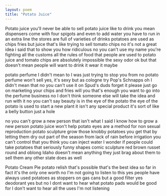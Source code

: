 ```yaml
---
layout: poem
title: "Potato Juice"
---
```


Potato juice
you'll never be able to sell potato juice
like to drink you mean
dispensers come with four spigots
and even to add water
you have to run in an extra line
the stores are full of varieties of drinks
potatoes are used as chips fries
but juice
that's like trying to sell tomato chips
no it's not a great idea
i said that to show you how ridiculous
no you can't use my name
you're fighting all the customs
all the rules of food
that people are used to
potato juice and tomato chips are absolutely
impossible
the sexy odor
ok
but that doesn't mean
people will want to drink it
wear it maybe

potato perfume
I didn't mean to
I was just trying to stop you from
no potato perfume won't sell
yes, it's sexy
but
as cologne
try Pop's Schnapps
oh I didn't mean that
no you can't use it
on Spud's duds
forget it
please just go on marketing your chips
and fries
will you that's enough
you want to go into the perfume business
no I don't think someone else will take the idea and
run with it
no you can't say
beauty is in the eye of the potato
the eye of the potato
is used to start a new plant
it isn't any special product
it's sort of like a belly button
just a hole

no you can't grow a new person
that isn't what I said
I know how to grow a new person
potato juice won't help
potato eyes are a method
for non sexual reproduction
potato sculpture
grow those knobby potatoes
you get that by letting them dry out
part of the season
from lack of rain
before irrigation
you can't control that
you think you can inject water
I wonder if people could take potatoes
that seriously
funny shapes
comic sculpture
red brown russet
round and oblong
Idaho doesn't mean anything
they just brag about them to sell them
any other state does as well

Potato Cream Pie
potato relish
that's possible
that's the best idea so far
in fact it's the only one worth
no
I'm not going to listen to this
yes
people have always used potatoes
as stoppers on gas cans
but
a good filter yes
deodorant yes
but no
I dont want to hear what potato pads
would be good for
I don't want to hear all the uses
I'm not listening

